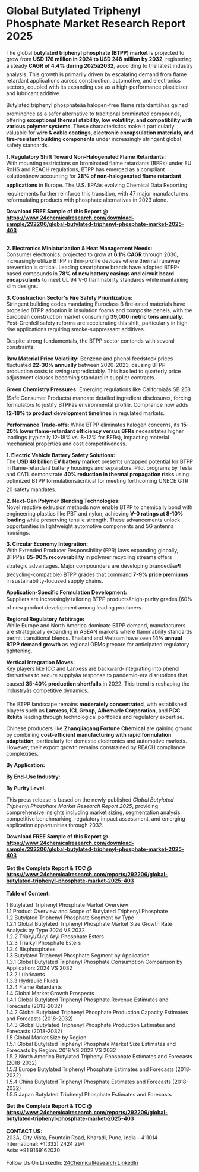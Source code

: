 <h1>Global Butylated Triphenyl Phosphate Market Research Report 2025</h1><p>The global <strong>butylated triphenyl phosphate (BTPP) market</strong> is projected to grow from <strong>USD 176 million in 2024 to USD 248 million by 2032</strong>, registering a steady <strong>CAGR of 4.4% during 2025â2032</strong>, according to the latest industry analysis. This growth is primarily driven by escalating demand from flame retardant applications across construction, automotive, and electronics sectors, coupled with its expanding use as a high-performance plasticizer and lubricant additive.</p><p>Butylated triphenyl phosphateâa halogen-free flame retardantâhas gained prominence as a safer alternative to traditional brominated compounds, offering <strong>exceptional thermal stability, low volatility, and compatibility with various polymer systems</strong>. These characteristics make it particularly valuable for <strong>wire &amp; cable coatings, electronic encapsulation materials, and fire-resistant building components</strong> under increasingly stringent global safety standards.</p><p><strong>1. Regulatory Shift Toward Non-Halogenated Flame Retardants:</strong><br>
With mounting restrictions on brominated flame retardants (BFRs) under EU RoHS and REACH regulations, BTPP has emerged as a compliant solutionânow accounting for <strong>28% of non-halogenated flame retardant applications</strong> in Europe. The U.S. EPAâs evolving Chemical Data Reporting requirements further reinforce this transition, with 47 major manufacturers reformulating products with phosphate alternatives in 2023 alone.</p><div><b>Download FREE Sample of this Report @ 
            <a href="https://www.24chemicalresearch.com/download-sample/292206/global-butylated-triphenyl-phosphate-market-2025-403">
            https://www.24chemicalresearch.com/download-sample/292206/global-butylated-triphenyl-phosphate-market-2025-403</a></b></div><br><p><strong>2. Electronics Miniaturization &amp; Heat Management Needs:</strong><br>
Consumer electronics, projected to grow at <strong>6.1% CAGR</strong> through 2030, increasingly utilize BTPP in thin-profile devices where thermal runaway prevention is critical. Leading smartphone brands have adopted BTPP-based compounds in <strong>78% of new battery casings and circuit board encapsulants</strong> to meet UL 94 V-0 flammability standards while maintaining slim designs.</p><p><strong>3. Construction Sector's Fire Safety Prioritization:</strong><br>
Stringent building codes mandating Euroclass B fire-rated materials have propelled BTPP adoption in insulation foams and composite panels, with the European construction market consuming <strong>39,000 metric tons annually</strong>. Post-Grenfell safety reforms are accelerating this shift, particularly in high-rise applications requiring smoke-suppressant additives.</p><p>Despite strong fundamentals, the BTPP sector contends with several constraints:</p><p><strong>Raw Material Price Volatility:</strong> Benzene and phenol feedstock prices fluctuated <strong>22-30% annually</strong> between 2020-2023, causing BTPP production costs to swing unpredictably. This has led to quarterly price adjustment clauses becoming standard in supplier contracts.</p><p><strong>Green Chemistry Pressures:</strong> Emerging regulations like Californiaâs SB 258 (Safe Consumer Products) mandate detailed ingredient disclosures, forcing formulators to justify BTPPâs environmental profile. Compliance now adds <strong>12-18% to product development timelines</strong> in regulated markets.</p><p><strong>Performance Trade-offs:</strong> While BTPP eliminates halogen concerns, its <strong>15-20% lower flame-retardant efficiency versus BFRs</strong> necessitates higher loadings (typically 12-18% vs. 8-12% for BFRs), impacting material mechanical properties and cost competitiveness.</p><p><strong>1. Electric Vehicle Battery Safety Solutions:</strong><br>
The <strong>USD 48 billion EV battery market</strong> presents untapped potential for BTPP in flame-retardant battery housings and separators. Pilot programs by Tesla and CATL demonstrate <strong>40% reduction in thermal propagation risks</strong> using optimized BTPP formulationsâcritical for meeting forthcoming UNECE GTR 20 safety mandates.</p><p><strong>2. Next-Gen Polymer Blending Technologies:</strong><br>
Novel reactive extrusion methods now enable BTPP to chemically bond with engineering plastics like PBT and nylon, achieving <strong>V-0 ratings at 8-10% loading</strong> while preserving tensile strength. These advancements unlock opportunities in lightweight automotive components and 5G antenna housings.</p><p><strong>3. Circular Economy Integration:</strong><br>
With Extended Producer Responsibility (EPR) laws expanding globally, BTPPâs <strong>85-90% recoverability</strong> in polymer recycling streams offers strategic advantages. Major compounders are developing brandedåæ¶ (recycling-compatible) BTPP grades that command <strong>7-9% price premiums</strong> in sustainability-focused supply chains.</p><p><strong>Application-Specific Formulation Development:</strong><br>
	Suppliers are increasingly tailoring BTPP productsâhigh-purity grades (60% of new product development among leading producers.</p><p><strong>Regional Regulatory Arbitrage:</strong><br>
	While Europe and North America dominate BTPP demand, manufacturers are strategically expanding in ASEAN markets where flammability standards permit transitional blends. Thailand and Vietnam have seen <strong>14% annual BTPP demand growth</strong> as regional OEMs prepare for anticipated regulatory tightening.</p><p><strong>Vertical Integration Moves:</strong><br>
	Key players like ICC and Lanxess are backward-integrating into phenol derivatives to secure supplyâa response to pandemic-era disruptions that caused <strong>35-40% production shortfalls</strong> in 2022. This trend is reshaping the industryâs competitive dynamics.</p><p>The BTPP landscape remains <strong>moderately concentrated</strong>, with established players such as <strong>Lanxess, ICL Group, Albemarle Corporation</strong>, and <strong>PCC Rokita</strong> leading through technological portfolios and regulatory expertise.</p><p>Chinese producers like <strong>Zhangjiagang Fortune Chemical</strong> are gaining ground by combining <strong>cost-efficient manufacturing with rapid formulation adaptation</strong>, particularly for domestic electronics and automotive markets. However, their export growth remains constrained by REACH compliance complexities.</p><p>

</p><p><strong>By Application:</strong></p><p><strong>By End-Use Industry:</strong></p><p><strong>By Purity Level:</strong></p><p>This press release is based on the newly published <em>Global Butylated Triphenyl Phosphate Market Research Report 2025</em>, providing comprehensive insights including market sizing, segmentation analysis, competitive benchmarking, regulatory impact assessment, and emerging application opportunities through 2032.</p><div><b>Download FREE Sample of this Report @ 
            <a href="https://www.24chemicalresearch.com/download-sample/292206/global-butylated-triphenyl-phosphate-market-2025-403">
            https://www.24chemicalresearch.com/download-sample/292206/global-butylated-triphenyl-phosphate-market-2025-403</a></b></div><br><div><b>Get the Complete Report & TOC @ 
            <a href="https://www.24chemicalresearch.com/reports/292206/global-butylated-triphenyl-phosphate-market-2025-403">
            https://www.24chemicalresearch.com/reports/292206/global-butylated-triphenyl-phosphate-market-2025-403</a></b></div><br>
            <b>Table of Content:</b><p>1 Butylated Triphenyl Phosphate Market Overview<br />
    1.1 Product Overview and Scope of Butylated Triphenyl Phosphate<br />
    1.2 Butylated Triphenyl Phosphate Segment by Type<br />
        1.2.1 Global Butylated Triphenyl Phosphate Market Size Growth Rate Analysis by Type 2024 VS 2032<br />
        1.2.2 Triaryl/Alkyl Aryl Phosphate Esters<br />
        1.2.3 Trialkyl Phosphate Esters<br />
        1.2.4 Bisphosphates<br />
    1.3 Butylated Triphenyl Phosphate Segment by Application<br />
        1.3.1 Global Butylated Triphenyl Phosphate Consumption Comparison by Application: 2024 VS 2032<br />
        1.3.2 Lubricants<br />
        1.3.3 Hydraulic Fluids<br />
        1.3.4 Flame Retardants<br />
    1.4 Global Market Growth Prospects<br />
        1.4.1 Global Butylated Triphenyl Phosphate Revenue Estimates and Forecasts (2018-2032)<br />
        1.4.2 Global Butylated Triphenyl Phosphate Production Capacity Estimates and Forecasts (2018-2032)<br />
        1.4.3 Global Butylated Triphenyl Phosphate Production Estimates and Forecasts (2018-2032)<br />
    1.5 Global Market Size by Region<br />
        1.5.1 Global Butylated Triphenyl Phosphate Market Size Estimates and Forecasts by Region: 2018 VS 2022 VS 2032<br />
        1.5.2 North America Butylated Triphenyl Phosphate Estimates and Forecasts (2018-2032)<br />
        1.5.3 Europe Butylated Triphenyl Phosphate Estimates and Forecasts (2018-2032)<br />
        1.5.4 China Butylated Triphenyl Phosphate Estimates and Forecasts (2018-2032)<br />
        1.5.5 Japan Butylated Triphenyl Phosphate Estimates and Forecasts</p><div><b>Get the Complete Report & TOC @ 
            <a href="https://www.24chemicalresearch.com/reports/292206/global-butylated-triphenyl-phosphate-market-2025-403">
            https://www.24chemicalresearch.com/reports/292206/global-butylated-triphenyl-phosphate-market-2025-403</a></b></div><br><b>CONTACT US:</b><br>
            203A, City Vista, Fountain Road, Kharadi, Pune, India - 411014<br>
            International: +1(332) 2424 294<br>
            Asia: +91 9169162030 <br><br>
            Follow Us On LinkedIn: <a href="https://www.linkedin.com/company/24chemicalresearch/">24ChemicalResearch LinkedIn</a>